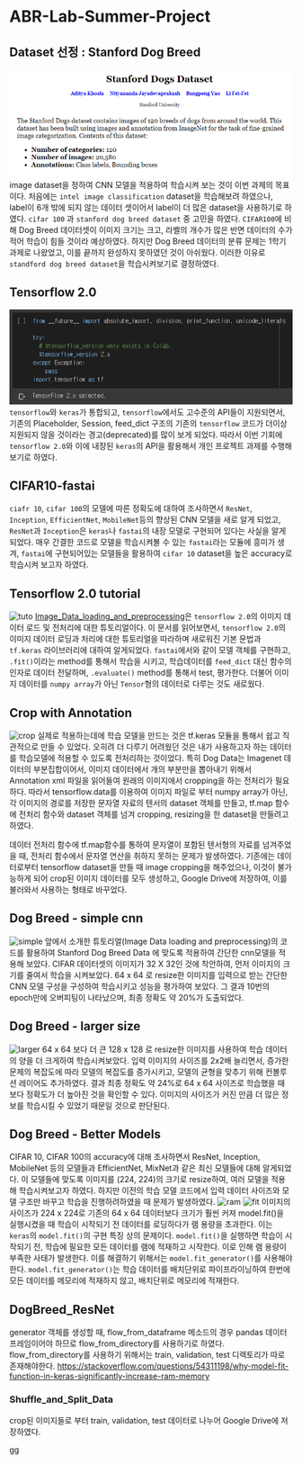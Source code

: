 # ABR-Lab-Summer-Project
## Dataset 선정 : Stanford Dog Breed 
![stanford](images/stanford.PNG)
image dataset을 정하여 CNN 모델을 적용하여 학습시켜 보는 것이 이번 과제의 목표이다. 처음에는 ```intel image classification``` dataset을 학습해보려 하였으나, label이 6개 밖에 되지 않는 데이터 셋이어서 label이 더 많은 dataset을 사용하기로 하였다. ```cifar 100``` 과 ```stanford dog breed dataset``` 중 고민을 하였다. `CIFAR100`에 비해 Dog Breed 데이터셋이 이미지 크기는 크고, 라벨의 개수가 많은 반면 데이터의 수가 적어 학습이 힘들 것이라 예상하였다. 하지만 Dog Breed 데이터의 분류 문제는 1학기 과제로 나왔었고, 이를 끝까지 완성하지 못하였던 것이 아쉬웠다. 이러한 이유로 ```standford dog breed dataset```을 학습시켜보기로 결정하였다.

## Tensorflow 2.0
![tf2](images/(1)tf2.png)
```tensorflow```와 ```keras```가 통합되고, ```tensorflow```에서도 고수준의 API들이 지원되면서, 기존의 Placeholder, Session, feed_dict 구조의 기존의 ```tensorflow``` 코드가 더이상 지원되지 않을 것이라는 경고(deprecated)를 많이 보게 되었다. 따라서 이번 기회에 ```tensorflow 2.0```와 이에 내장된 `keras`의 API을 활용해서 개인 프로젝트 과제를 수행해보기로 하였다.



## CIFAR10-fastai
```ciafr 10```, ```cifar 100```의 모델에 따른 정확도에 대하여 조사하면서 `ResNet`, `Inception`, `EfficientNet`, `MobileNet`등의 향상된 CNN 모델을 새로 알게 되었고, `ResNet`과 `Inception`은 `keras`나 `fastai`의 내장 모델로 구현되어 있다는 사실을 알게되었다. 매우 간결한 코드로 모델을 학습시켜볼 수 있는 `fastai`라는 모듈에 흥미가 생겨, `fastai`에 구현되어있는 모델들을 활용하여 `cifar 10` dataset을 높은 accuracy로 학습시켜 보고자 하였다.


## Tensorflow 2.0 tutorial
![tuto](images/(2)tf2_keras.png)
[Image_Data_loading_and_preprocessing](https://www.tensorflow.org/beta/tutorials/load_data/images)은 `tensorflow 2.0`의 이미지 데이터 로드 및 전처리에 대한 튜토리얼이다. 이 문서를 읽어보면서, ```tensorflow 2.0```의 이미지 데이터 로딩과 처리에 대한 튜토리얼을 따라하며 새로워진 기본 문법과 ```tf.keras``` 라이브러리에 대하여 알게되었다. `fastai`에서와 같이 모델 객체를 구현하고, `.fit()`이라는 method를 통해서 학습을 시키고, 학습데이터를 `feed_dict` 대신 함수의 인자로 데이터 전달하며, `.evaluate()` method를 통해서 test, 평가한다. 
더불어 이미지 데이터를 `numpy array`가 아닌 `Tensor`형의 데이터로 다루는 것도 새로웠다.

## Crop with Annotation
![crop](images/(3)dogbreed.png)
실제로 적용하는데에 학습 모델을 만드는 것은 tf.keras 모듈을 통해서 쉽고 직관적으로 만들 수 있었다. 오히려 더 다루기 어려웠던 것은 내가 사용하고자 하는 데이터를 학습모델에 적용할 수 있도록 전처리하는 것이었다. 특히 Dog Data는 Imagenet 데이터의 부분집합이어서, 이미지 데이터에서 개의 부분만을 뽑아내기 위해서 Annotation xml 파일을 읽어들여 원래의 이미지에서 cropping을 하는 전처리가 필요하다. 따라서 tensorflow.data를 이용하여 이미지 파일로 부터 numpy array가 아닌, 각 이미지의 경로를 저장한 문자열 자료의 텐서의 dataset 객체를 만들고, tf.map 함수에 전처리 함수와 dataset 객체를 넘겨 cropping, resizing을 한 dataset을 만들려고 하였다. 

데이터 전처리 함수에 tf.map함수를 통하여 문자열이 포함된 텐서형의 자료를 넘겨주었을 때, 전처리 함수에서 문자열 연산을 취하지 못하는 문제가 발생하였다. 기존에는 데이터로부터 tensorflow dataset을 만들 때 image cropping을 해주었으나, 이것이 불가능하게 되어 crop된 이미지 데이터를 모두 생성하고, Google Drive에 저장하여, 이를 불러와서 사용하는 형태로 바꾸었다.


## Dog Breed - simple cnn
![simple](images/simple_cnn.PNG)
앞에서 소개한 튜토리얼(Image Data loading and preprocessing)의 코드를 활용하여 Stanford Dog Breed Data 에 맞도록 적용하여 간단한 cnn모델을 적용해 보았다. CIFAR 데이터셋의 이미지가 32 X 32인 것에 착안하여, 먼저 이미지의 크기를 줄여서 학습을 시켜보았다. 64 x 64 로 resize한 이미지를 입력으로 받는 간단한 CNN 모델 구성을 구성하여 학습시키고 성능을 평가하여 보았다. 
그 결과 10번의 epoch만에 오버피팅이 나타났으며, 최종 정확도 약 20%가 도출되었다.


## Dog Breed - larger size
![larger](images/larger_cnn.PNG)
64 x 64 보다 더 큰 128 x 128 로 resize한 이미지를 사용하여 학습 데이터의 양을 더 크게하여 학습시켜보았다. 입력 이미지의 사이즈를 2x2배 늘리면서, 증가한 문제의 복잡도에 따라 모델의 복잡도를 증가시키고, 모델의 균형을 맞추기 위해 컨볼루션 레이어도 추가하였다.
결과 최종 정확도 약 24%로 64 x 64 사이즈로 학습했을 때 보다 정확도가 더 높아진 것을 확인할 수 있다. 이미지의 사이즈가 커진 만큼 더 많은 정보를 학습시킬 수 있었기 때문일 것으로 판단된다.


## Dog Breed - Better Models
CIFAR 10, CIFAR 100의 accuracy에 대해 조사하면서 ResNet, Inception, MobileNet 등의 모델들과 EfficientNet, MixNet과 같은 최신 모델들에 대해 알게되었다. 이 모델들에 맞도록 이미지를 (224, 224)의 크기로 resize하여, 여러 모델을 적용해 학습시켜보고자 하였다. 하지만 이전의 학습 모델 코드에서 입력 데이터 사이즈와 모델 구조만 바꾸고 학습을 진행하려하였을 때 문제가 발생하였다. 
![ram](images/ram.PNG)
![fit](images/fit.PNG)
이미지의 사이즈가 224 x 224로 기존의 64 x 64 데이터보다 크기가 훨씬 커져 model.fit()을 실행시켰을 때 학습이 시작되기 전 데이터를 로딩하다가 램 용량을 초과한다. 이는 `keras`의 `model.fit()`의 구현 특징 상의 문제이다. `model.fit()`을 실행하면 학습이 시작되기 전, 학습에 필요한 모든 데이터를 램에 적재하고 시작한다. 이로 인해 램 용량이 부족한 사태가 발생한다. 
이를 해결하기 위해서는 `model.fit_generator()`를 사용해야한다. `model.fit_generator()`는 학습 데이터를 배치단위로 파이프라이닝하여 한번에 모든 데이터를 메모리에 적재하지 않고, 배치단위로 메모리에 적재한다.


## DogBreed_ResNet
generator 객체를 생성할 때, flow_from_dataframe 메소드의 경우 pandas 데이터프레임이어야 하므로 flow_from_directory를 사용하기로 하였다. flow_from_directory를 사용하기 위해서는 train, validation, test 디렉토리가 따로 존재해야한다.
https://stackoverflow.com/questions/54311198/why-model-fit-function-in-keras-significantly-increase-ram-memory
### Shuffle_and_Split_Data
crop된 이미지들로 부터 train, validation, test 데이터로 나누어 Google Drive에 저장하였다.

gg
